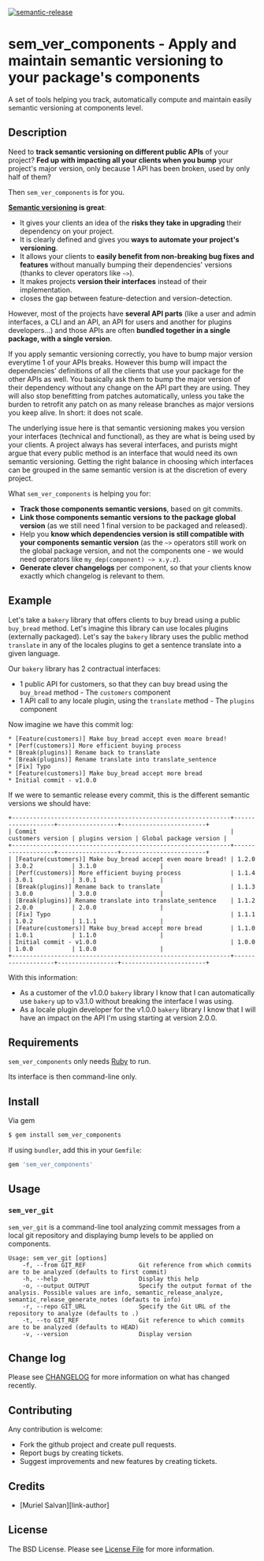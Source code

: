 [![semantic-release](https://img.shields.io/badge/%20%20%F0%9F%93%A6%F0%9F%9A%80-semantic--release-e10079.svg)](https://github.com/semantic-release/semantic-release)

# sem_ver_components - Apply and maintain semantic versioning to your package's components

A set of tools helping you track, automatically compute and maintain easily semantic versioning at components level.

## Description

Need to **track semantic versioning on different public APIs** of your project?
**Fed up with impacting all your clients when you bump** your project's major version, only because 1 API has been broken, used by only half of them?

Then `sem_ver_components` is for you.

**[Semantic versioning](https://semver.org/) is great**:
* It gives your clients an idea of the **risks they take in upgrading** their dependency on your project.
* It is clearly defined and gives you **ways to automate your project's versioning**.
* It allows your clients to **easily benefit from non-breaking bug fixes and features** without manually bumping their dependencies' versions (thanks to clever operators like `~>`).
* It makes projects **version their interfaces** instead of their implementation.
* closes the gap between feature-detection and version-detection.

However, most of the projects have **several API parts** (like a user and admin interfaces, a CLI and an API, an API for users and another for plugins developers...) and those APIs are often **bundled together in a single package, with a single version**.

If you apply semantic versioning correctly, you have to bump major version everytime 1 of your APIs breaks. However this bump will impact the dependencies' definitions of all the clients that use your package for the other APIs as well. You basically ask them to bump the major version of their dependency without any change on the API part they are using. They will also stop benefitting from patches automatically, unless you take the burden to retrofit any patch on as many release branches as major versions you keep alive. In short: it does not scale.

The underlying issue here is that semantic versioning makes you version your interfaces (technical and functional), as they are what is being used by your clients. A project always has several interfaces, and purists might argue that every public method is an interface that would need its own semantic versioning.
Getting the right balance in choosing which interfaces can be grouped in the same semantic version is at the discretion of every project.

What `sem_ver_components` is helping you for:
* **Track those components semantic versions**, based on git commits.
* **Link those components semantic versions to the package global version** (as we still need 1 final version to be packaged and released).
* Help you **know which dependencies version is still compatible with your components semantic version** (as the `~>` operators still work on the global package version, and not the components one - we would need operators like `my_dep(component) ~> x.y.z`).
* **Generate clever changelogs** per component, so that your clients know exactly which changelog is relevant to them.

## Example

Let's take a `bakery` library that offers clients to buy bread using a public `buy_bread` method.
Let's imagine this library can use locales plugins (externally packaged). Let's say the `bakery` library uses the public method `translate` in any of the locales plugins to get a sentence translate into a given language.

Our `bakery` library has 2 contractual interfaces:
* 1 public API for customers, so that they can buy bread using the `buy_bread` method - The `customers` component
* 1 API call to any locale plugin, using the `translate` method - The `plugins` component

Now imagine we have this commit log:

```
* [Feature(customers)] Make buy_bread accept even moare bread!
* [Perf(customers)] More efficient buying process
* [Break(plugins)] Rename back to translate
* [Break(plugins)] Rename translate into translate_sentence
* [Fix] Typo
* [Feature(customers)] Make buy_bread accept more bread
* Initial commit - v1.0.0
```

If we were to semantic release every commit, this is the different semantic versions we should have:

```
+--------------------------------------------------------------+-------------------+-----------------+------------------------+
| Commit                                                       | customers version | plugins version | Global package version |
+--------------------------------------------------------------+-------------------+-----------------+------------------------+
| [Feature(customers)] Make buy_bread accept even moare bread! | 1.2.0             | 3.0.2           | 3.1.0                  |
| [Perf(customers)] More efficient buying process              | 1.1.4             | 3.0.1           | 3.0.1                  |
| [Break(plugins)] Rename back to translate                    | 1.1.3             | 3.0.0           | 3.0.0                  |
| [Break(plugins)] Rename translate into translate_sentence    | 1.1.2             | 2.0.0           | 2.0.0                  |
| [Fix] Typo                                                   | 1.1.1             | 1.0.2           | 1.1.1                  |
| [Feature(customers)] Make buy_bread accept more bread        | 1.1.0             | 1.0.1           | 1.1.0                  |
| Initial commit - v1.0.0                                      | 1.0.0             | 1.0.0           | 1.0.0                  |
+--------------------------------------------------------------+-------------------+-----------------+------------------------+
```

With this information:
* As a customer of the v1.0.0 `bakery` library I know that I can automatically use `bakery` up to v3.1.0 without breaking the interface I was using.
* As a locale plugin developer for the v1.0.0 `bakery` library I know that I will have an impact on the API I'm using starting at version 2.0.0.

## Requirements

`sem_ver_components` only needs [Ruby](https://www.ruby-lang.org/) to run.

Its interface is then command-line only.

## Install

Via gem

``` bash
$ gem install sem_ver_components
```

If using `bundler`, add this in your `Gemfile`:

``` ruby
gem 'sem_ver_components'
```

## Usage

### `sem_ver_git`

`sem_ver_git` is a command-line tool analyzing commit messages from a local git repository and displaying bump levels to be applied on components.

```
Usage: sem_ver_git [options]
    -f, --from GIT_REF               Git reference from which commits are to be analyzed (defaults to first commit)
    -h, --help                       Display this help
    -o, --output OUTPUT              Specify the output format of the analysis. Possible values are info, semantic_release_analyze, semantic_release_generate_notes (defauts to info)
    -r, --repo GIT_URL               Specify the Git URL of the repository to analyze (defaults to .)
    -t, --to GIT_REF                 Git reference to which commits are to be analyzed (defaults to HEAD)
    -v, --version                    Display version
```

## Change log

Please see [CHANGELOG](CHANGELOG.md) for more information on what has changed recently.

## Contributing

Any contribution is welcome:
* Fork the github project and create pull requests.
* Report bugs by creating tickets.
* Suggest improvements and new features by creating tickets.

## Credits

- [Muriel Salvan][link-author]

## License

The BSD License. Please see [License File](LICENSE.md) for more information.
